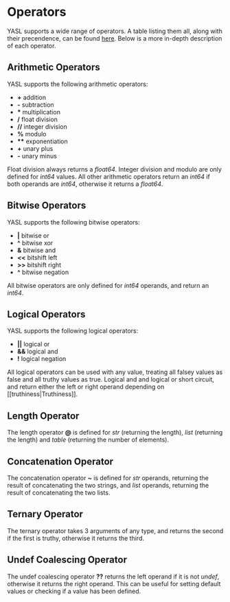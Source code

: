 # Operators

YASL supports a wide range of operators. A table listing them all, along with their precendence, can be found [here](/docs/expressions/operator-precedence-table). Below is a more in-depth description of each operator.

## Arithmetic Operators
 YASL supports the following arithmetic operators:

* **+**  addition
* **-** subtraction
* **\*** multiplication
* **/** float division
* **//** integer division
* **%** modulo
* **\*\*** exponentiation
* **+** unary plus
* **-** unary minus

Float division always returns a _float64_. Integer division and modulo are only defined for _int64_ values. All other arithmetic operators return an _int64_ if both operands are _int64_, otherwise it returns a _float64_.

## Bitwise Operators
YASL supports the following bitwise operators:

* **\|** bitwise or
* **^** bitwise xor
* **&** bitwise and
* **<<** bitshift left
* **>>** bitshift right
* **^** bitwise negation

All bitwise operators are only defined for _int64_ operands, and return an _int64_.

## Logical Operators
YASL supports the following logical operators:

* **\|\|** logical or
* **&&** logical and
* **!** logical negation

All logical operators can be used with any value, treating all falsey values as false and all truthy values as true. Logical and and logical or short circuit, and return either the left or right operand depending on [[truthiness|Truthiness]].

## Length Operator
The length operator **@** is defined for _str_ (returning the length), _list_ (returning the length) and _table_ (returning the number of elements).

## Concatenation Operator
The concatenation operator **~** is defined for _str_ operands, returning the result of concatenating the two strings, and _list_ operands, returning the result of concatenating the two lists.

## Ternary Operator
The ternary operator takes 3 arguments of any type, and returns the second if the first is truthy, otherwise it returns the third.

## Undef Coalescing Operator
The undef coalescing operator **??** returns the left operand if it is not _undef_, otherwise it returns the right operand. This can be useful for setting default values or checking if a value has been defined.
